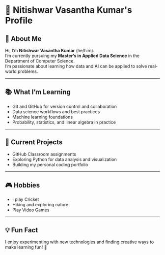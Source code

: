 # 🌟 Nitishwar Vasantha Kumar's Profile

## 👤 About Me
Hi, I’m **Nitishwar Vasantha Kumar** (he/him).  
I’m currently pursuing my **Master’s in Applied Data Science** in the Department of Computer Science.  
I’m passionate about learning how data and AI can be applied to solve real-world problems.  

---

## 📚 What I’m Learning
- Git and GitHub for version control and collaboration  
- Data science workflows and best practices  
- Machine learning foundations  
- Probability, statistics, and linear algebra in practice  

---

## 🎯 Current Projects
- GitHub Classroom assignments  
- Exploring Python for data analysis and visualization  
- Building my personal coding portfolio  

---

## 🎮 Hobbies
- I play Cricket 
- Hiking and exploring nature  
- Play Video Games

---

## 💡 Fun Fact
I enjoy experimenting with new technologies and finding creative ways to make learning fun! 🚀
